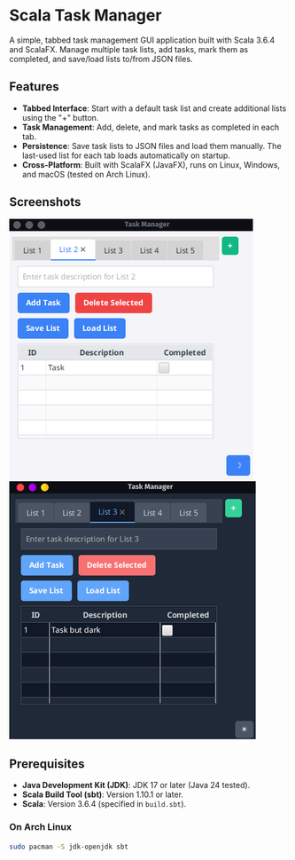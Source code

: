 # Scala Task Manager

A simple, tabbed task management GUI application built with Scala 3.6.4 and ScalaFX. Manage multiple task lists, add tasks, mark them as completed, and save/load lists to/from JSON files.

## Features
- **Tabbed Interface**: Start with a default task list and create additional lists using the "+" button.
- **Task Management**: Add, delete, and mark tasks as completed in each tab.
- **Persistence**: Save task lists to JSON files and load them manually. The last-used list for each tab loads automatically on startup.
- **Cross-Platform**: Built with ScalaFX (JavaFX), runs on Linux, Windows, and macOS (tested on Arch Linux).

## Screenshots
![Task Manager GUI](screenshots/task_manager.png)
![Task Manager GUI](screenshots/dark_mode.png)


## Prerequisites
- **Java Development Kit (JDK)**: JDK 17 or later (Java 24 tested).
- **Scala Build Tool (sbt)**: Version 1.10.1 or later.
- **Scala**: Version 3.6.4 (specified in `build.sbt`).

### On Arch Linux
```bash
sudo pacman -S jdk-openjdk sbt
